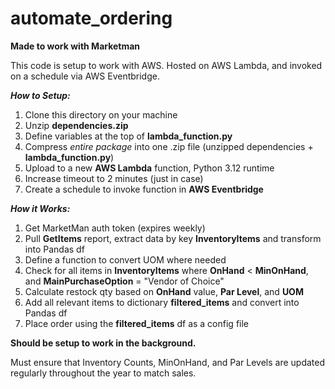 # automate_ordering

**Made to work with Marketman**

This code is setup to work with AWS. Hosted on AWS Lambda, and invoked on a schedule via AWS Eventbridge.

***How to Setup:***

1. Clone this directory on your machine
2. Unzip **dependencies.zip**
3. Define variables at the top of **lambda_function.py**
4. Compress *entire package* into one .zip file (unzipped dependencies + **lambda_function.py**)
5. Upload to a new **AWS Lambda** function, Python 3.12 runtime
6. Increase timeout to 2 minutes (just in case)
7. Create a schedule to invoke function in **AWS Eventbridge**


***How it Works:***

1. Get MarketMan auth token (expires weekly)
2. Pull **GetItems** report, extract data by key **InventoryItems** and transform into Pandas df
3. Define a function to convert UOM where needed
4. Check for all items in **InventoryItems** where **OnHand** < **MinOnHand**, and **MainPurchaseOption** = "Vendor of Choice"
5. Calculate restock qty based on **OnHand** value, **Par Level**, and **UOM**
6. Add all relevant items to dictionary **filtered_items** and convert into Pandas df
7. Place order using the **filtered_items** df as a config file

**Should be setup to work in the background.**

Must ensure that Inventory Counts, MinOnHand, and Par Levels are updated regularly throughout the year to match sales.


